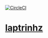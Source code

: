 [![CircleCI](https://circleci.com/gh/laptrinhz/laptrinhz.github.io.svg?style=svg)](https://circleci.com/gh/laptrinhz/laptrinhz.github.io)
# [laptrinhz](https://laptrinhz.github.io)
